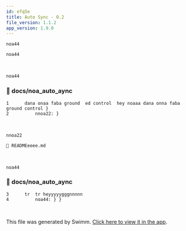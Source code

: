 ```yaml
---
id: efq5e
title: Auto Sync - 0.2
file_version: 1.1.2
app_version: 1.9.0
---
```


`noa44`<swm-token data-swm-token=":docs/noa_auto_aync:4:1:1:`    noa44: } }`"/>

`noa44`<swm-token data-swm-token=":docs/noa_auto_aync:4:1:1:`    noa44: } }`"/>

<br/>

`noa44`<swm-token data-swm-token=":docs/noa_auto_aync:4:1:1:`    noa44: } }`"/>
<!-- NOTE-swimm-snippet: the lines below link your snippet to Swimm -->
### 📄 docs/noa_auto_aync
```
1      dana onaa faba ground  ed control  hey noaaa dana onna faba ground control }
2          nnoa22: }
```

<br/>

`nnoa22`<swm-token data-swm-token=":docs/noa_auto_aync:2:1:1:`    nnoa22: }`"/>

`📄 READMEeeee.md`

<br/>

`noa44`<swm-token data-swm-token=":docs/noa_auto_aync:4:1:1:`    noa44: } }`"/>
<!-- NOTE-swimm-snippet: the lines below link your snippet to Swimm -->
### 📄 docs/noa_auto_aync
```
3      tr  tr heyyyyygggnnnnn
4          noa44: } }
```

<br/>

This file was generated by Swimm. [Click here to view it in the app](http://localhost:5000/repos/Z2l0aHViJTNBJTNBTm9hUmVwbyUzQSUzQU5vYW96ZXI=/docs/efq5e).
